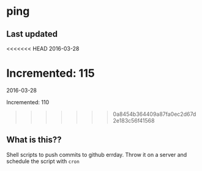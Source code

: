 # ping

## Last updated
<<<<<<< HEAD
2016-03-28

Incremented: 115
=======
2016-03-28

Incremented: 110
>>>>>>> 0a8454b364409a87fa0ec2d67d2e183c56f41568

## What is this?? 
Shell scripts to push commits to github errday. Throw it on a server and schedule the script with `cron`
